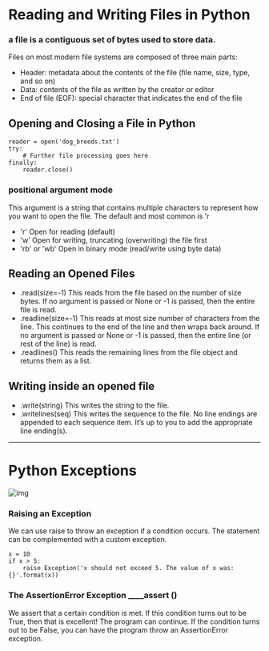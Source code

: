 
# Reading and Writing Files in Python 
###  a file is a contiguous set of bytes used to store data. 

Files on most modern file systems are composed of three main parts:

- Header: metadata about the contents of the file (file name, size, type, and so on)
- Data: contents of the file as written by the creator or editor
- End of file (EOF): special character that indicates the end of the file

## Opening and Closing a File in Python
```
reader = open('dog_breeds.txt')
try:
    # Further file processing goes here
finally:
    reader.close()
```

### positional argument mode
This argument is a string that contains multiple characters to represent how you want to open the file. The default and most common is 'r
- 'r'	Open for reading (default)
- 'w'	Open for writing, truncating (overwriting) the file first
- 'rb' or 'wb'	Open in binary mode (read/write using byte data)

## Reading an Opened Files
- .read(size=-1)	This reads from the file based on the number of size bytes. If no argument is passed or None or -1 is passed, then the entire file is read.
- .readline(size=-1)	This reads at most size number of characters from the line. This continues to the end of the line and then wraps back around. If no argument is passed or None or -1 is passed, then the entire line (or rest of the line) is read.
- .readlines()	This reads the remaining lines from the file object and returns them as a list.

## Writing inside an opened file

- .write(string)	This writes the string to the file.
- .writelines(seq)	This writes the sequence to the file. No line endings are appended to each sequence item. It’s up to you to add the appropriate line ending(s).

______________________________________________________
# Python Exceptions
![img](https://files.realpython.com/media/intro.8915db1758d8.png)

### Raising an Exception
We can use raise to throw an exception if a condition occurs. The statement can be complemented with a custom exception.
```
x = 10
if x > 5:
    raise Exception('x should not exceed 5. The value of x was: {}'.format(x))
```
### The AssertionError Exception ____assert ()
 We assert that a certain condition is met. If this condition turns out to be True, then that is excellent! The program can continue. If the condition turns out to be False, you can have the program throw an AssertionError exception.
